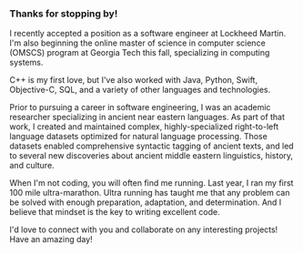 ### Thanks for stopping by!

I recently accepted a position as a software engineer at Lockheed Martin. I'm also beginning the online master of science in computer science (OMSCS) program at Georgia Tech this fall, specializing in computing systems. 

C++ is my first love, but I've also worked with Java, Python, Swift, Objective-C, SQL, and a variety of other languages and technologies. 

Prior to pursuing a career in software engineering, I was an academic researcher specializing in ancient near eastern languages. As part of that work, I created and maintained complex, highly-specialized right-to-left language datasets optimized for natural language processing. Those datasets enabled comprehensive syntactic tagging of ancient texts, and led to several new discoveries about ancient middle eastern linguistics, history, and culture.

When I'm not coding, you will often find me running. Last year, I ran my first 100 mile ultra-marathon. Ultra running has taught me that any problem can be solved with enough preparation, adaptation, and determination. And I believe that mindset is the key to writing excellent code.

I'd love to connect with you and collaborate on any interesting projects! Have an amazing day!

